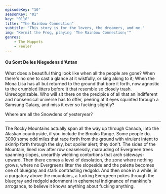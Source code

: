 ```yaml
---
episodeKey: "10"
seasonKey: "01"
key: "0110"
title: "The Rainbow Connection"
subtitle: "This story is for the lovers, the dreamers, and me."
img: "Kermit the Frog, playing 'The Rainbow Connection;'"
genres: 
    - The Muppets
    - Feeler
---
```


#### Ou Sont De les Niegedens d'Antan

What does a beautiful thing look like when all the people are gone? When there's no one to cast a glance at it wistfully, or sing along to it; When the Mona Lisa has all but returned to the ground that bore it forth, now agnostic to the crumbled litters before it that resemble so closely trash. Unrecognizable. Who will sit there on the precipice of all that an indifferent and nonsensical universe has to offer, peering at it eyes squinted through a Samsung Galaxy, and miss it ever so fucking slightly?

Where are all the Snowdens of yesteryear?

---

The Rocky Mountains actually span all the way up through Canada, into the Alaskan countryside, if you include the Brooks Range. Some people do. 3000 some odd miles that race forth from the ground with virulent intent to skinrip forth through the sky, but spoiler alert; they don't. The sides of the Mountain, lined row after row ceaselessly, marauding of Evergreen trees spanning slopes, unearthly wielding contortions that arch sideways-upward. Then there comes a level of desolation, the zone where nothing grows, where no Evergreens litter the slopeside and the palette becomes one of bluegray and stark contrasting redgold. And then once in a while, in a purgatory above the mountains, a fucking Evergreen pokes through the bluegray and redgold adornment in ephemeral indignance of mankind's arrogance, to believe it knows anything about fucking anything.

